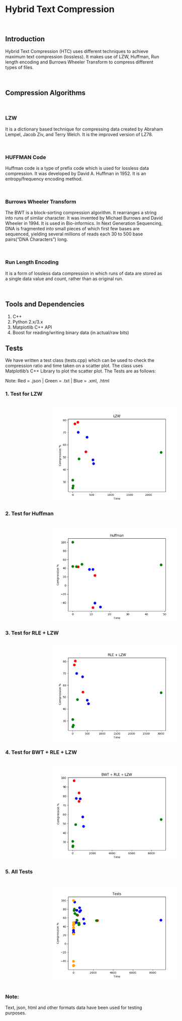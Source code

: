 # Hybrid Text Compression
<br>

## Introduction

Hybrid Text Compression (HTC) uses different techniques to achieve maximum text compression (lossless). It makes use of LZW, Huffman, Run length encoding and Burrows Wheeler Transform to compress different types of files.

<br>

## Compression Algorithms
<br>

### LZW

It is a dictionary based technique for compressing data created by Abraham Lempel, Jacob Ziv, and Terry Welch. It is the improved version of LZ78.

<br>

### HUFFMAN Code

Huffman code is a type of prefix code which is used for lossless data compression. It was developed by David A. Huffman in 1952. It is an entropy/frequency encoding method.

<br>

### Burrows Wheeler Transform

The BWT is a block-sorting compression algorithm. It rearranges a string into runs of similar character. It was invented by Michael Burrows and David Wheeler in 1994. It is used in Bio-informics. In Next Generation Sequencing, DNA is fragmented into small pieces of which first few bases are sequenced, yielding several millions of reads each 30 to 500 base pairs(“DNA Characters”) long.

<br>

### Run Length Encoding

It is a form of lossless data compression in which runs of data are stored as a single data value and count, rather than as original run.

<br>

## Tools and Dependencies
1. C++
2. Python 2.x/3.x
3. Matplotlib C++ API
4. Boost for reading/writing binary data (in actual/raw bits)

## Tests

We have written a test class (tests.cpp) which can be used to check the compression ratio and time taken on a scatter plot. The class uses Matplotlib’s C++ Library to plot the scatter plot. The Tests are as follows:

Note: Red = .json | Green = .txt | Blue = .xml, .html

### 1. Test for LZW
<br>


<img src = "ComparisonPlots/LZW.png" raw = true alt="LZW" style="margin-left: 150px; width:400px; height:300px">

### 2. Test for Huffman
<br>

<img src = "ComparisonPlots/Huffman.png" raw = true alt="LZW" style="margin-left: 150px; width:400px; height:300px">
<br>

### 3. Test for RLE + LZW
<br>

<img src = "ComparisonPlots/RLE + LZW.png" raw = true alt="LZW" style="margin-left: 150px; width:400px; height:300px">

### 4. Test for BWT + RLE + LZW
<br>

<img src = "ComparisonPlots/BWT + RLE + LZW.png" raw = true alt="LZW" style="margin-left: 150px; width:400px; height:300px">

### 5. All Tests
<br>

<img src = "ComparisonPlots/All.png" raw = true alt="LZW" style="margin-left: 150px; width:400px; height:300px">

<br>
<br>

### Note: 
Text, json, html and other formats data have been used for testing purposes.